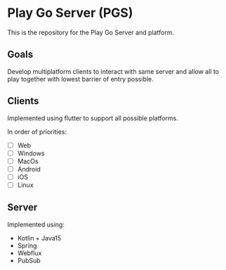 # Play Go Server (PGS)

This is the repository for the Play Go Server and platform.

## Goals

Develop multiplatform clients to interact with same server and allow all to play together with
lowest barrier of entry possible.

## Clients

Implemented using flutter to support all possible platforms. 

In order of priorities:   
-[ ] Web
-[ ] Windows
-[ ] MacOs
-[ ] Android
-[ ] iOS
-[ ] Linux

## Server

Implemented using:
- Kotlin + Java15   
- Spring   
- Webflux   
- PubSub   
